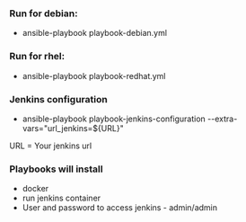 ### Run for debian:

- ansible-playbook playbook-debian.yml 

### Run for rhel:

- ansible-playbook playbook-redhat.yml

### Jenkins configuration

- ansible-playbook playbook-jenkins-configuration --extra-vars="url_jenkins=${URL}"

URL = Your jenkins url

### Playbooks will install

- docker
- run jenkins container
- User and password to access jenkins - admin/admin







